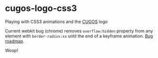 cugos-logo-css3
===============

Playing with CSS3 animations and the [CUGOS](http://cugos.org) logo

Current webkit bug (chrome) removes `overflow:hidden` property from any element with `border-radius:xx` until the end of a keyframe animation. [Bug roadmap](https://bugs.webkit.org/show_bug.cgi?id=67950).

Woop!